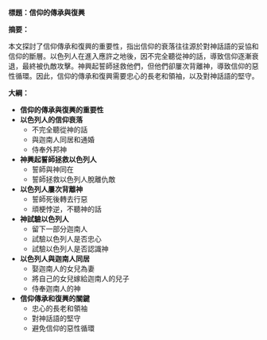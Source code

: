 **標題：信仰的傳承與復興**

**摘要：**

本文探討了信仰傳承和復興的重要性，指出信仰的衰落往往源於對神話語的妥協和信仰的斷層。以色列人在進入應許之地後，因不完全聽從神的話，導致信仰逐漸衰退，最終被仇敵攻擊。神興起誓師拯救他們，但他們卻屢次背離神，導致信仰的惡性循環。因此，信仰的傳承和復興需要忠心的長老和領袖，以及對神話語的堅守。

**大綱：**

* **信仰的傳承與復興的重要性**
* **以色列人的信仰衰落**
    * 不完全聽從神的話
    * 與迦南人同居和通婚
    * 侍奉外邦神
* **神興起誓師拯救以色列人**
    * 誓師與神同在
    * 誓師拯救以色列人脫離仇敵
* **以色列人屢次背離神**
    * 誓師死後轉去行惡
    * 頑梗悖逆，不聽神的話
* **神試驗以色列人**
    * 留下一部分迦南人
    * 試驗以色列人是否忠心
    * 試驗以色列人是否認識神
* **以色列人與迦南人同居**
    * 娶迦南人的女兒為妻
    * 將自己的女兒嫁給迦南人的兒子
    * 侍奉迦南人的神
* **信仰傳承和復興的關鍵**
    * 忠心的長老和領袖
    * 對神話語的堅守
    * 避免信仰的惡性循環